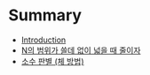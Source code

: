 # Summary

* [Introduction](README.md)
* [N의 범위가 쓸데 없이 넓을 때 줄이자](nc758-bc94-c704-ac00-c4f8-b370-c5c6-c774-b113-c744-b54c-c904-c774-c790.md)
* [소수 판별 \(체 방법\)](c18c-c218-d310-bcc4-ccb4-bc29-bc9529.md)

